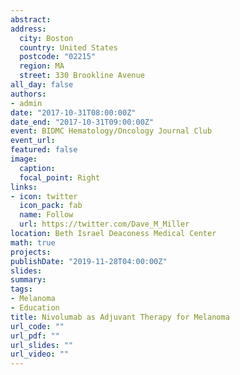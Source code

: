 ```yaml
---
abstract:
address:
  city: Boston
  country: United States
  postcode: "02215"
  region: MA
  street: 330 Brookline Avenue
all_day: false
authors: 
- admin
date: "2017-10-31T08:00:00Z"
date_end: "2017-10-31T09:00:00Z"
event: BIDMC Hematology/Oncology Journal Club
event_url: 
featured: false
image:
  caption: 
  focal_point: Right
links:
- icon: twitter
  icon_pack: fab
  name: Follow
  url: https://twitter.com/Dave_M_Miller
location: Beth Israel Deaconess Medical Center
math: true
projects:
publishDate: "2019-11-28T04:00:00Z"
slides:  
summary: 
tags:
- Melanoma
- Education
title: Nivolumab as Adjuvant Therapy for Melanoma
url_code: ""
url_pdf: ""
url_slides: ""
url_video: ""
---
```

